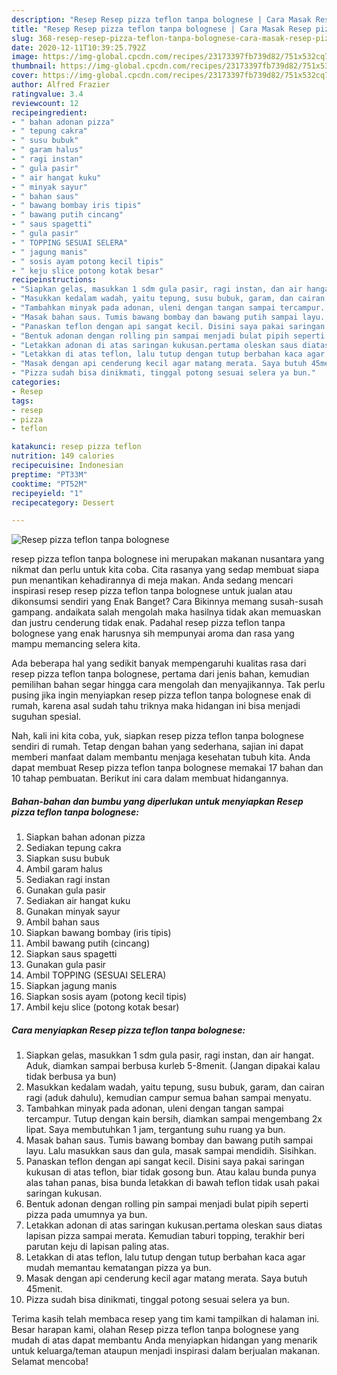 ```yaml
---
description: "Resep Resep pizza teflon tanpa bolognese | Cara Masak Resep pizza teflon tanpa bolognese Yang Mudah Dan Praktis"
title: "Resep Resep pizza teflon tanpa bolognese | Cara Masak Resep pizza teflon tanpa bolognese Yang Mudah Dan Praktis"
slug: 368-resep-resep-pizza-teflon-tanpa-bolognese-cara-masak-resep-pizza-teflon-tanpa-bolognese-yang-mudah-dan-praktis
date: 2020-12-11T10:39:25.792Z
image: https://img-global.cpcdn.com/recipes/23173397fb739d82/751x532cq70/resep-pizza-teflon-tanpa-bolognese-foto-resep-utama.jpg
thumbnail: https://img-global.cpcdn.com/recipes/23173397fb739d82/751x532cq70/resep-pizza-teflon-tanpa-bolognese-foto-resep-utama.jpg
cover: https://img-global.cpcdn.com/recipes/23173397fb739d82/751x532cq70/resep-pizza-teflon-tanpa-bolognese-foto-resep-utama.jpg
author: Alfred Frazier
ratingvalue: 3.4
reviewcount: 12
recipeingredient:
- " bahan adonan pizza"
- " tepung cakra"
- " susu bubuk"
- " garam halus"
- " ragi instan"
- " gula pasir"
- " air hangat kuku"
- " minyak sayur"
- " bahan saus"
- " bawang bombay iris tipis"
- " bawang putih cincang"
- " saus spagetti"
- " gula pasir"
- " TOPPING SESUAI SELERA"
- " jagung manis"
- " sosis ayam potong kecil tipis"
- " keju slice potong kotak besar"
recipeinstructions:
- "Siapkan gelas, masukkan 1 sdm gula pasir, ragi instan, dan air hangat. Aduk, diamkan sampai berbusa kurleb 5-8menit. (Jangan dipakai kalau tidak berbusa ya bun)"
- "Masukkan kedalam wadah, yaitu tepung, susu bubuk, garam, dan cairan ragi (aduk dahulu), kemudian campur semua bahan sampai menyatu."
- "Tambahkan minyak pada adonan, uleni dengan tangan sampai tercampur. Tutup dengan kain bersih, diamkan sampai mengembang 2x lipat. Saya membutuhkan 1 jam, tergantung suhu ruang ya bun."
- "Masak bahan saus. Tumis bawang bombay dan bawang putih sampai layu. Lalu masukkan saus dan gula, masak sampai mendidih. Sisihkan."
- "Panaskan teflon dengan api sangat kecil. Disini saya pakai saringan kukusan di atas teflon, biar tidak gosong bun. Atau kalau bunda punya alas tahan panas, bisa bunda letakkan di bawah teflon tidak usah pakai saringan kukusan."
- "Bentuk adonan dengan rolling pin sampai menjadi bulat pipih seperti pizza pada umumnya ya bun."
- "Letakkan adonan di atas saringan kukusan.pertama oleskan saus diatas lapisan pizza sampai merata. Kemudian taburi topping, terakhir beri parutan keju di lapisan paling atas."
- "Letakkan di atas teflon, lalu tutup dengan tutup berbahan kaca agar mudah memantau kematangan pizza ya bun."
- "Masak dengan api cenderung kecil agar matang merata. Saya butuh 45menit."
- "Pizza sudah bisa dinikmati, tinggal potong sesuai selera ya bun."
categories:
- Resep
tags:
- resep
- pizza
- teflon

katakunci: resep pizza teflon 
nutrition: 149 calories
recipecuisine: Indonesian
preptime: "PT33M"
cooktime: "PT52M"
recipeyield: "1"
recipecategory: Dessert

---
```



![Resep pizza teflon tanpa bolognese](https://img-global.cpcdn.com/recipes/23173397fb739d82/751x532cq70/resep-pizza-teflon-tanpa-bolognese-foto-resep-utama.jpg)


resep pizza teflon tanpa bolognese ini merupakan makanan nusantara yang nikmat dan perlu untuk kita coba. Cita rasanya yang sedap membuat siapa pun menantikan kehadirannya di meja makan.
Anda sedang mencari inspirasi resep resep pizza teflon tanpa bolognese untuk jualan atau dikonsumsi sendiri yang Enak Banget? Cara Bikinnya memang susah-susah gampang. andaikata salah mengolah maka hasilnya tidak akan memuaskan dan justru cenderung tidak enak. Padahal resep pizza teflon tanpa bolognese yang enak harusnya sih mempunyai aroma dan rasa yang mampu memancing selera kita.



Ada beberapa hal yang sedikit banyak mempengaruhi kualitas rasa dari resep pizza teflon tanpa bolognese, pertama dari jenis bahan, kemudian pemilihan bahan segar hingga cara mengolah dan menyajikannya. Tak perlu pusing jika ingin menyiapkan resep pizza teflon tanpa bolognese enak di rumah, karena asal sudah tahu triknya maka hidangan ini bisa menjadi suguhan spesial.


Nah, kali ini kita coba, yuk, siapkan resep pizza teflon tanpa bolognese sendiri di rumah. Tetap dengan bahan yang sederhana, sajian ini dapat memberi manfaat dalam membantu menjaga kesehatan tubuh kita. Anda dapat membuat Resep pizza teflon tanpa bolognese memakai 17 bahan dan 10 tahap pembuatan. Berikut ini cara dalam membuat hidangannya.

<!--inarticleads1-->

##### Bahan-bahan dan bumbu yang diperlukan untuk menyiapkan Resep pizza teflon tanpa bolognese:

1. Siapkan  bahan adonan pizza
1. Sediakan  tepung cakra
1. Siapkan  susu bubuk
1. Ambil  garam halus
1. Sediakan  ragi instan
1. Gunakan  gula pasir
1. Sediakan  air hangat kuku
1. Gunakan  minyak sayur
1. Ambil  bahan saus
1. Siapkan  bawang bombay (iris tipis)
1. Ambil  bawang putih (cincang)
1. Siapkan  saus spagetti
1. Gunakan  gula pasir
1. Ambil  TOPPING (SESUAI SELERA)
1. Siapkan  jagung manis
1. Siapkan  sosis ayam (potong kecil tipis)
1. Ambil  keju slice (potong kotak besar)




<!--inarticleads2-->

##### Cara menyiapkan Resep pizza teflon tanpa bolognese:

1. Siapkan gelas, masukkan 1 sdm gula pasir, ragi instan, dan air hangat. Aduk, diamkan sampai berbusa kurleb 5-8menit. (Jangan dipakai kalau tidak berbusa ya bun)
1. Masukkan kedalam wadah, yaitu tepung, susu bubuk, garam, dan cairan ragi (aduk dahulu), kemudian campur semua bahan sampai menyatu.
1. Tambahkan minyak pada adonan, uleni dengan tangan sampai tercampur. Tutup dengan kain bersih, diamkan sampai mengembang 2x lipat. Saya membutuhkan 1 jam, tergantung suhu ruang ya bun.
1. Masak bahan saus. Tumis bawang bombay dan bawang putih sampai layu. Lalu masukkan saus dan gula, masak sampai mendidih. Sisihkan.
1. Panaskan teflon dengan api sangat kecil. Disini saya pakai saringan kukusan di atas teflon, biar tidak gosong bun. Atau kalau bunda punya alas tahan panas, bisa bunda letakkan di bawah teflon tidak usah pakai saringan kukusan.
1. Bentuk adonan dengan rolling pin sampai menjadi bulat pipih seperti pizza pada umumnya ya bun.
1. Letakkan adonan di atas saringan kukusan.pertama oleskan saus diatas lapisan pizza sampai merata. Kemudian taburi topping, terakhir beri parutan keju di lapisan paling atas.
1. Letakkan di atas teflon, lalu tutup dengan tutup berbahan kaca agar mudah memantau kematangan pizza ya bun.
1. Masak dengan api cenderung kecil agar matang merata. Saya butuh 45menit.
1. Pizza sudah bisa dinikmati, tinggal potong sesuai selera ya bun.




Terima kasih telah membaca resep yang tim kami tampilkan di halaman ini. Besar harapan kami, olahan Resep pizza teflon tanpa bolognese yang mudah di atas dapat membantu Anda menyiapkan hidangan yang menarik untuk keluarga/teman ataupun menjadi inspirasi dalam berjualan makanan. Selamat mencoba!
